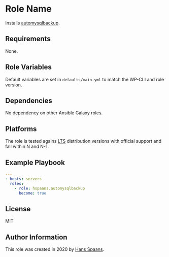 # Role Name

Installs [automysqlbackup](https://sourceforge.net/projects/automysqlbackup/).

## Requirements

None.

## Role Variables

Default variables are set in `defaults/main.yml` to match the WP-CLI and role version.

## Dependencies

No dependency on other Ansible Galaxy roles.

## Platforms

The role is tested agains [LTS](https://en.wikipedia.org/wiki/Long-term_support) distribution versions with official support and fall within N and N-1.

## Example Playbook

```yaml
---
- hosts: servers
  roles:
    - role: hspaans.automysqlbackup
      become: true
```

## License

MIT

## Author Information

This role was created in 2020 by [Hans Spaans](https://github.com/hspaans).
